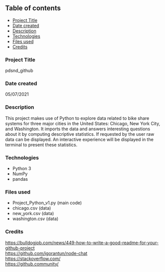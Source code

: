 ## Table of contents
* [Project Title](#Project-Title)
* [Date created](#Date-created)
* [Description](#Description)
* [Technologies](#technologies)
* [Files used](#Files-used)
* [Credits](#Credits)

### Project Title
pdsnd_github

### Date created
05/07/2021

### Description
This project makes use of Python to explore data related to bike share systems for three major cities in the United States: Chicago, New York City, and Washington. It imports the data and answers interesting questions about it by computing descriptive statistics. If requested by the user raw data can be displayed. An interactive experience will be displayed in the terminal to present these statistics.

### Technologies
* Python 3
* NumPy
* pandas

### Files used
* Project_Python_v1.py (main code)
* chicago.csv (data)
* new_york.csv (data)
* washington.csv (data)

### Credits
https://bulldogjob.com/news/449-how-to-write-a-good-readme-for-your-github-project  
https://github.com/igorantun/node-chat  
https://stackoverflow.com/  
https://github.community/  
